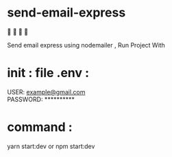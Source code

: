 # send-email-express

📧 📧 📧 📧

Send email express using nodemailer , Run Project With

# init : file .env : 

USER: <example@gmail.com> </br>
PASSWORD: **********

# command :

yarn start:dev or npm start:dev
